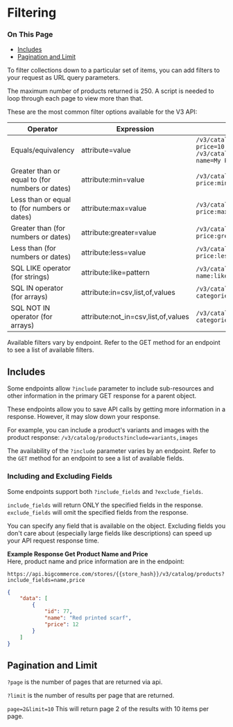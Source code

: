 # Filtering

<div class="otp" id="no-index">

### On This Page
- [Includes](#includes)
- [Pagination and Limit](#pagination-and-limit)

</div>

To filter collections down to a particular set of items, you can add filters to your request as URL query parameters.

The maximum number of products returned is 250. A script is needed to loop through each page to view more than that.

These are the most common filter options available for the V3 API: 

| Operator | Expression  | Example | 
|--|--|--|
| Equals/equivalency | attribute=value  | `/v3/catalog/products?price=10` `/v3/catalog/products?name=My Product` |
| Greater than or equal to (for numbers or dates) | attribute:min=value  | `/v3/catalog/products?price:min=10` |
| Less than or equal to (for numbers or dates) | attribute:max=value | `/v3/catalog/products?price:max=10` |
| Greater than (for numbers or dates)| attribute:greater=value | `/v3/catalog/products?price:greater=10` |
| Less than (for numbers or dates) | attribute:less=value | `/v3/catalog/products?price:less=10` |
| SQL LIKE operator (for strings) | attribute:like=pattern | `/v3/catalog/categories?name:like=Shirts` |
| SQL IN operator (for arrays) | attribute:in=csv,list,of,values | `/v3/catalog/products?categories:in=123,456` |
| SQL NOT IN operator (for arrays) | attribute:not_in=csv,list,of,values | `/v3/catalog/products?categories:not_in=123,456` |

Available filters vary by endpoint. Refer to the GET method for an endpoint to see a list of available filters.

## Includes

Some endpoints allow `?include` parameter to include sub-resources and other information in the primary GET response for a parent object.

These endpoints allow you to save API calls by getting more information in a response. However, it may slow down your response.

For example, you can include a product's variants and images with the product response: `/v3/catalog/products?include=variants,images`

The availability of the `?include` parameter varies by an endpoint. Refer to the `GET` method for an endpoint to see a list of available fields.

### Including and Excluding Fields

Some endpoints support both `?include_fields` and `?exclude_fields`. 

`include_fields` will return ONLY the specified fields in the response. `exclude_fields` will omit the specified fields from the response.

You can specify any field that is available on the object. Excluding fields you don't care about (especially large fields like descriptions) can speed up your API request response time.

**Example Response Get Product Name and Price**  
Here, product name and price information are in the endpoint:

`https://api.bigcommerce.com/stores/{{store_hash}}/v3/catalog/products?include_fields=name,price`

<!--
title: "Product Name and Price"
subtitle: ""
lineNumbers: true
-->

```json
{
    "data": [
        {
            "id": 77,
            "name": "Red printed scarf",
            "price": 12
        }    
    ]
} 
```

## Pagination and Limit

`?page` is the number of pages that are returned via api.

`?limit` is the number of results per page that are returned.

`page=2&limit=10`
This will return page 2 of the results with 10 items per page.
